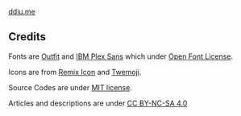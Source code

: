 [ddiu.me](https://ddiu.me)

## Credits

Fonts are [Outfit](https://fonts.google.com/specimen/Outfit) and [IBM Plex Sans](https://fonts.google.com/specimen/IBM+Plex+Sans) which under [Open Font License](https://scripts.sil.org/cms/scripts/page.php?site_id=nrsi&id=OFL).

Icons are from [Remix Icon](https://github.com/Remix-Design/RemixIcon) and [Twemoji](https://twemoji.twitter.com/).

Source Codes are under [MIT license](https://github.com/ddiu8081/ddiu.me/blob/main/LICENSE).

Articles and descriptions are under [CC BY-NC-SA 4.0](https://creativecommons.org/licenses/by-nc-sa/4.0/legalcode)
